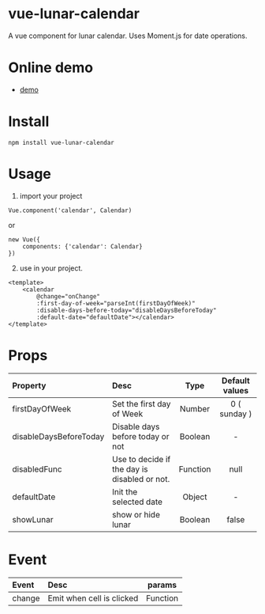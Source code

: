 # vue-lunar-calendar
A vue component for lunar calendar.
Uses Moment.js for date operations.

# Online demo
* [demo](https://kimwoohyun.github.io/vue-lunar-calendar/)

# Install
`npm install vue-lunar-calendar`

# Usage
1. import your project
```
Vue.component('calendar', Calendar)
```
or
```
new Vue({
	components: {'calendar': Calendar}
})
```

2. use in your project.
```
<template>
	<calendar
		@change="onChange"
    	:first-day-of-week="parseInt(firstDayOfWeek)"
    	:disable-days-before-today="disableDaysBeforeToday"
    	:default-date="defaultDate"></calendar>
</template>
```

# Props
| Property | Desc | Type | Default values |
| :---------- | :--------- | :----------: | :----------: |
| firstDayOfWeek    | Set the first day of Week       | Number       | 0 ( sunday )       |
| disableDaysBeforeToday    | Disable days before today or not       | Boolean       |  -      |
| disabledFunc    | Use to decide if the day is disabled or not.       | Function       | null       |
| defaultDate    | Init the selected date       | Object       | -       |
| showLunar    | show or hide lunar       | Boolean       | false       |

# Event
| Event | Desc | params |
| :---------- | :---------- | :----------: |
| change    | Emit when cell is clicked       | Function       |
